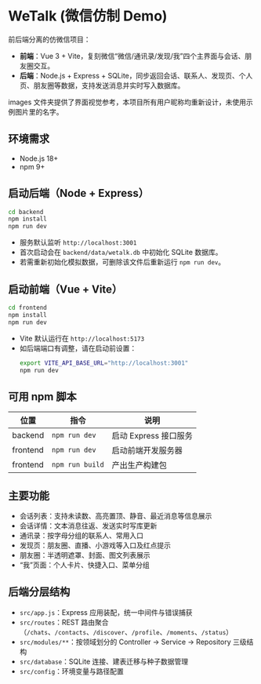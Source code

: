 # WeTalk (微信仿制 Demo)

前后端分离的仿微信项目：

- **前端**：Vue 3 + Vite，复刻微信“微信/通讯录/发现/我”四个主界面与会话、朋友圈交互。
- **后端**：Node.js + Express + SQLite，同步返回会话、联系人、发现页、个人页、朋友圈等数据，支持发送消息并实时写入数据库。

images 文件夹提供了界面视觉参考，本项目所有用户昵称均重新设计，未使用示例图片里的名字。

## 环境需求
- Node.js 18+
- npm 9+

## 启动后端（Node + Express）
```bash
cd backend
npm install
npm run dev
```

- 服务默认监听 `http://localhost:3001`
- 首次启动会在 `backend/data/wetalk.db` 中初始化 SQLite 数据库。
- 若需重新初始化模拟数据，可删除该文件后重新运行 `npm run dev`。

## 启动前端（Vue + Vite）
```bash
cd frontend
npm install
npm run dev
```

- Vite 默认运行在 `http://localhost:5173`
- 如后端端口有调整，请在启动前设置：
  ```bash
  export VITE_API_BASE_URL="http://localhost:3001"
  npm run dev
  ```

## 可用 npm 脚本

| 位置 | 指令 | 说明 |
| --- | --- | --- |
| backend | `npm run dev` | 启动 Express 接口服务 |
| frontend | `npm run dev` | 启动前端开发服务器 |
| frontend | `npm run build` | 产出生产构建包 |

## 主要功能
- 会话列表：支持未读数、高亮置顶、静音、最近消息等信息展示
- 会话详情：文本消息往返、发送实时写库更新
- 通讯录：按字母分组的联系人、常用入口
- 发现页：朋友圈、直播、小游戏等入口及红点提示
- 朋友圈：半透明遮罩、封面、图文列表展示
- “我”页面：个人卡片、快捷入口、菜单分组

## 后端分层结构
- `src/app.js`：Express 应用装配，统一中间件与错误捕获
- `src/routes`：REST 路由聚合（`/chats`、`/contacts`、`/discover`、`/profile`、`/moments`、`/status`）
- `src/modules/**`：按领域划分的 Controller → Service → Repository 三级结构
- `src/database`：SQLite 连接、建表迁移与种子数据管理
- `src/config`：环境变量与路径配置
